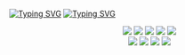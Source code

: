 [![Typing SVG](https://readme-typing-svg.demolab.com?font=Pacifico&size=70&pause=1000&color=000000&background=FFFFFF&center=true&vCenter=true&width=1000&height=500&lines=Hi;Grayash)](https://git.io/typing-svg)
[![Typing SVG](https://readme-typing-svg.demolab.com?font=Oleo&size=30&pause=1000&color=000000&background=FFFFFF&center=true&vCenter=true&width=1000&lines=%F0%9F%92%BB+Tech+Stack+%F0%9F%9B%A0)](https://git.io/typing-svg)
<div align="center">
<img src="https://img.shields.io/badge/Python-3776AB?style=for-the-badge&logo=Python&logoColor=white"/>
<img src="https://img.shields.io/badge/Java-FF9900?style=for-the-badge&logo=Java&logoColor=white"/>
<img src="https://img.shields.io/badge/JavaScript-F7DF1E?style=for-the-badge&logo=JavaScript&logoColor=white"/>
<img src="https://img.shields.io/badge/C-A8B9CC?style=for-the-badge&logo=C&logoColor=white"/>
<img src="https://img.shields.io/badge/C++-00599C?style=for-the-badge&logo=C%2B%2B&logoColor=white"/>
<br>
<img src="https://img.shields.io/badge/React.js-3776AB?style=for-the-badge&logo=React&logoColor=white"/>
<img src="https://img.shields.io/badge/react Native-61DAFB?style=for-the-badge&logo=react&logoColor=white">
<img src="https://img.shields.io/badge/Next.js-000000?style=for-the-badge&logo=Next.js&logoColor=white"/>
<img src="https://img.shields.io/badge/Node.js-339933?style=for-the-badge&logo=Node.js&logoColor=white"/>
</div>

<br>
<br>
